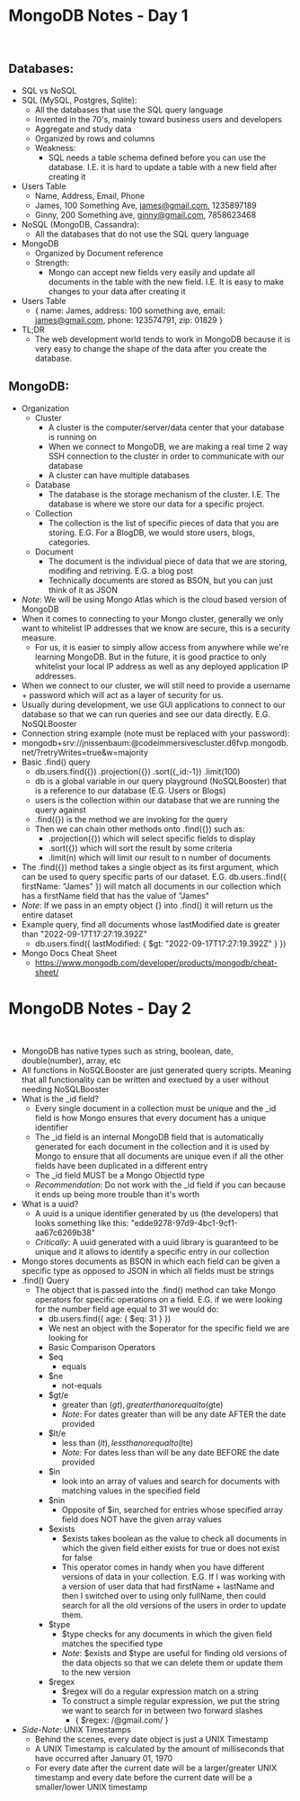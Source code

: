# MongoDB Notes - Day 1
​
## Databases:
- SQL vs NoSQL 
- SQL (MySQL, Postgres, Sqlite):
	- All the databases that use the SQL query language
	- Invented in the 70's, mainly toward business users and developers
	- Aggregate and study data
	- Organized by rows and columns
	- Weakness: 
		- SQL needs a table schema defined before you can use the database. I.E. it is hard to update a table with a new field after creating it
​
- Users Table
	- Name, Address, Email, Phone
	- James, 100 Something Ave, james@gmail.com, 1235897189
	- Ginny, 200 Something ave, ginny@gmail.com, 7858623468
​
- NoSQL (MongoDB, Cassandra):
	- All the databases that do not use the SQL query language
- MongoDB
	- Organized by Document reference
	- Strength:
		- Mongo can accept new fields very easily and update all documents in the table with the new field. I.E. It is easy to make changes to your data after creating it
- Users Table
	- {
		name: James,
		address: 100 something ave,
		email: james@gmail.com,
		phone: 123574791,
		zip: 01829
	}
​
- TL;DR
	- The web development world tends to work in MongoDB because it is very easy to change the shape of the data after you create the database. 
​
## MongoDB:
- Organization
	- Cluster
		- A cluster is the computer/server/data center that your database is running on
		- When we connect to MongoDB, we are making a real time 2 way SSH connection to the cluster in order to communicate with our database
		- A cluster can have multiple databases
	- Database
		- The database is the storage mechanism of the cluster. I.E. The database is where we store our data for a specific project.
	- Collection
		- The collection is the list of specific pieces of data that you are storing. E.G. For a BlogDB, we would store users, blogs, categories.
	- Document
		- The document is the individual piece of data that we are storing, modifing and retriving. E.G. a blog post
		- Technically documents are stored as BSON, but you can just think of it as JSON
- _Note_: We will be using Mongo Atlas which is the cloud based version of MongoDB
​
- When it comes to connecting to your Mongo cluster, generally we only want to whitelist IP addresses that we know are secure, this is a security measure. 
	- For us, it is easier to simply allow access from anywhere while we're learning MongoDB. But in the future, it is good practice to only whitelist your local IP address as well as any deployed application IP addresses.
- When we connect to our cluster, we will still need to provide a username + password which will act as a layer of security for us.
- Usually during development, we use GUI applications to connect to our database so that we can run queries and see our data directly. E.G. NoSQLBooster
- Connection string example (note <password> must be replaced with your password):
- mongodb+srv://jnissenbaum:<password>@codeimmersivescluster.d6fvp.mongodb.net/?retryWrites=true&w=majority
- Basic .find() query
	- db.users.find({})
  .projection({})
  .sort({_id:-1})
  .limit(100)
	- db is a global variable in our query playground (NoSQLBooster) that is a reference to our database (E.G. Users or Blogs)
	- users is the collection within our database that we are running the query against
	- .find({}) is the method we are invoking for the query
	- Then we can chain other methods onto .find({}) such as:
		- .projection({}) which will select specific fields to display
		- .sort({}) which will sort the result by some criteria
		- .limit(n) which will limit our result to n number of documents
- The .find({}) method takes a single object as its first argument, which can be used to query specific parts of our dataset. E.G. db.users..find({
	firstName: "James"
}) will match all documents in our collection which has a firstName field that has the value of "James"
- _Note_: If we pass in an empty object {} into .find() it will return us the entire dataset
- Example query, find all documents whose lastModified date is greater than "2022-09-17T17:27:19.392Z"
	- db.users.find({
			lastModified: {
					$gt: "2022-09-17T17:27:19.392Z"
			}
		})
- Mongo Docs Cheat Sheet
	- https://www.mongodb.com/developer/products/mongodb/cheat-sheet/
​
# MongoDB Notes - Day 2
​
- MongoDB has native types such as string, boolean, date, double(number), array, etc
- All functions in NoSQLBooster are just generated query scripts. Meaning that all functionality can be written and exectued by a user without needing NoSQLBooster
- What is the _id field?
	- Every single document in a collection must be unique and the _id field is how Mongo ensures that every document has a unique identifier
	- The _id field is an internal MongoDB field that is automatically generated for each document in the collection and it is used by Mongo to ensure that all documents are unique even if all the other fields have been duplicated in a different entry
	- The _id field MUST be a Mongo ObjectId type
	- _Recommendation_: Do not work with the _id field if you can because it ends up being more trouble than it's worth 
- What is a uuid?
	- A uuid is a unique identifier generated by us (the developers) that looks something like this: "edde9278-97d9-4bc1-9cf1-aa67c6269b38"
	- _Critically_: A uuid generated with a uuid library is guaranteed to be unique and it allows to identify a specific entry in our collection
- Mongo stores documents as BSON in which each field can be given a specific type as opposed to JSON in which all fields must be strings
- .find() Query
	- The object that is passed into the .find() method can take Mongo operators for specific operations on a field. E.G. if we were looking for the number field age equal to 31 we would do:
		- db.users.find({
			age: {
				$eq: 31
			}
		})
		- We nest an object with the $operator for the specific field we are looking for
		- Basic Comparison Operators
		- $eq
			- equals
		- $ne
			- not-equals
		- $gt/e
			- greater than ($gt), greater than or equal to ($gte)
			- _Note_: For dates greater than will be any date AFTER the date provided
		- $lt/e
			- less than ($lt), less than or equal to ($lte)
			- _Note_: For dates less than will be any date BEFORE the date provided
		- $in
			- look into an array of values and search for documents with matching values in the specified field
		- $nin
			- Opposite of $in, searched for entries whose specified array field does NOT have the given array values
		- $exists
			- $exists takes boolean as the value to check all documents in which the given field either exists for true or does not exist for false
			- This operator comes in handy when you have different versions of data in your collection. E.G. If I was working with a version of user data that had firstName + lastName and then I switched over to using only fullName, then could search for all the old versions of the users in order to update them.
		- $type
			- $type checks for any documents in which the given field matches the specified type
			- _Note_: $exists and $type are useful for finding old versions of the data objects so that we can delete them or update them to the new version
		- $regex
			- $regex will do a regular expression match on a string
			- To construct a simple regular expression, we put the string we want to search for in between two forward slashes
				- {
					$regex: /@gmail.com/
				}
- _Side-Note_: UNIX Timestamps
	- Behind the scenes, every date object is just a UNIX Timestamp
	- A UNIX Timestamp is calculated by the amount of milliseconds that have occurred after January 01, 1970
	- For every date after the current date will be a larger/greater UNIX timestamp and every date before the current date will be a smaller/lower UNIX timestamp